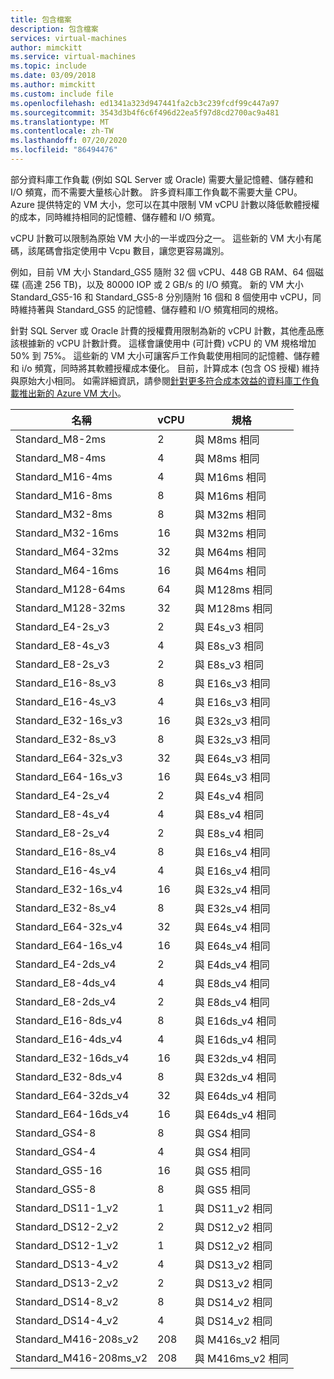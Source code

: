 ```yaml
---
title: 包含檔案
description: 包含檔案
services: virtual-machines
author: mimckitt
ms.service: virtual-machines
ms.topic: include
ms.date: 03/09/2018
ms.author: mimckitt
ms.custom: include file
ms.openlocfilehash: ed1341a323d947441fa2cb3c239fcdf99c447a97
ms.sourcegitcommit: 3543d3b4f6c6f496d22ea5f97d8cd2700ac9a481
ms.translationtype: MT
ms.contentlocale: zh-TW
ms.lasthandoff: 07/20/2020
ms.locfileid: "86494476"
---
```

部分資料庫工作負載 (例如 SQL Server 或 Oracle) 需要大量記憶體、儲存體和 I/O 頻寬，而不需要大量核心計數。 許多資料庫工作負載不需要大量 CPU。 Azure 提供特定的 VM 大小，您可以在其中限制 VM vCPU 計數以降低軟體授權的成本，同時維持相同的記憶體、儲存體和 I/O 頻寬。

vCPU 計數可以限制為原始 VM 大小的一半或四分之一。 這些新的 VM 大小有尾碼，該尾碼會指定使用中 Vcpu 數目，讓您更容易識別。

例如，目前 VM 大小 Standard_GS5 隨附 32 個 vCPU、448 GB RAM、64 個磁碟 (高達 256 TB)，以及 80000 IOP 或 2 GB/s 的 I/O 頻寬。 新的 VM 大小 Standard_GS5-16 和 Standard_GS5-8 分別隨附 16 個和 8 個使用中 vCPU，同時維持著與 Standard_GS5 的記憶體、儲存體和 I/O 頻寬相同的規格。

針對 SQL Server 或 Oracle 計費的授權費用限制為新的 vCPU 計數，其他產品應該根據新的 vCPU 計數計費。 這樣會讓使用中 (可計費) vCPU 的 VM 規格增加 50% 到 75%。 這些新的 VM 大小可讓客戶工作負載使用相同的記憶體、儲存體和 i/o 頻寬，同時將其軟體授權成本優化。 目前，計算成本 (包含 OS 授權) 維持與原始大小相同。 如需詳細資訊，請參閱[針對更多符合成本效益的資料庫工作負載推出新的 Azure VM 大小](https://azure.microsoft.com/blog/announcing-new-azure-vm-sizes-for-more-cost-effective-database-workloads/)。


| 名稱                | vCPU | 規格           |
|---------------------|------|-----------------|
| Standard_M8-2ms     | 2    | 與 M8ms 相同    |
| Standard_M8-4ms     | 4    | 與 M8ms 相同    |
| Standard_M16-4ms    | 4    | 與 M16ms 相同   |
| Standard_M16-8ms    | 8    | 與 M16ms 相同   |
| Standard_M32-8ms    | 8    | 與 M32ms 相同   |
| Standard_M32-16ms   | 16   | 與 M32ms 相同   |
| Standard_M64-32ms   | 32   | 與 M64ms 相同   |
| Standard_M64-16ms   | 16   | 與 M64ms 相同   |
| Standard_M128-64ms  | 64   | 與 M128ms 相同  |
| Standard_M128-32ms  | 32   | 與 M128ms 相同  |
| Standard_E4-2s_v3   | 2    | 與 E4s_v3 相同  |
| Standard_E8-4s_v3   | 4    | 與 E8s_v3 相同  |
| Standard_E8-2s_v3   | 2    | 與 E8s_v3 相同  |
| Standard_E16-8s_v3  | 8    | 與 E16s_v3 相同 |
| Standard_E16-4s_v3  | 4    | 與 E16s_v3 相同 |
| Standard_E32-16s_v3 | 16   | 與 E32s_v3 相同 |
| Standard_E32-8s_v3  | 8    | 與 E32s_v3 相同 |
| Standard_E64-32s_v3 | 32   | 與 E64s_v3 相同 |
| Standard_E64-16s_v3 | 16   | 與 E64s_v3 相同 |
| Standard_E4-2s_v4   | 2    | 與 E4s_v4 相同  |
| Standard_E8-4s_v4   | 4    | 與 E8s_v4 相同  |
| Standard_E8-2s_v4   | 2    | 與 E8s_v4 相同  |
| Standard_E16-8s_v4  | 8    | 與 E16s_v4 相同 |
| Standard_E16-4s_v4  | 4    | 與 E16s_v4 相同 |
| Standard_E32-16s_v4 | 16   | 與 E32s_v4 相同 |
| Standard_E32-8s_v4  | 8    | 與 E32s_v4 相同 |
| Standard_E64-32s_v4 | 32   | 與 E64s_v4 相同 |
| Standard_E64-16s_v4 | 16   | 與 E64s_v4 相同 |
| Standard_E4-2ds_v4  | 2    | 與 E4ds_v4 相同 |
| Standard_E8-4ds_v4  | 4    | 與 E8ds_v4 相同 |
| Standard_E8-2ds_v4  | 2    | 與 E8ds_v4 相同 |
| Standard_E16-8ds_v4 | 8    | 與 E16ds_v4 相同|
| Standard_E16-4ds_v4 | 4    | 與 E16ds_v4 相同|
| Standard_E32-16ds_v4| 16   | 與 E32ds_v4 相同|
| Standard_E32-8ds_v4 | 8    | 與 E32ds_v4 相同|
| Standard_E64-32ds_v4| 32   | 與 E64ds_v4 相同|
| Standard_E64-16ds_v4| 16   | 與 E64ds_v4 相同|
| Standard_GS4-8      | 8    | 與 GS4 相同     |
| Standard_GS4-4      | 4    | 與 GS4 相同     |
| Standard_GS5-16     | 16   | 與 GS5 相同     |
| Standard_GS5-8      | 8    | 與 GS5 相同     |
| Standard_DS11-1_v2  | 1    | 與 DS11_v2 相同 |
| Standard_DS12-2_v2  | 2    | 與 DS12_v2 相同 |
| Standard_DS12-1_v2  | 1    | 與 DS12_v2 相同 |
| Standard_DS13-4_v2  | 4    | 與 DS13_v2 相同 |
| Standard_DS13-2_v2  | 2    | 與 DS13_v2 相同 |
| Standard_DS14-8_v2  | 8    | 與 DS14_v2 相同 |
| Standard_DS14-4_v2  | 4    | 與 DS14_v2 相同 |
| Standard_M416-208s_v2 | 208    | 與 M416s_v2 相同|
| Standard_M416-208ms_v2 | 208    | 與 M416ms_v2 相同 |
